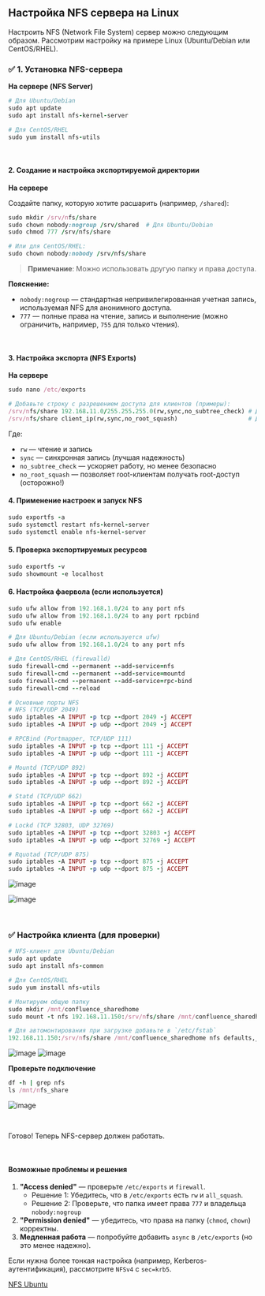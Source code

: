 ## Настройка NFS сервера на Linux

Настроить NFS (Network File System) сервер можно следующим образом. Рассмотрим настройку на примере Linux (Ubuntu/Debian или CentOS/RHEL).


### ✅ 1.  Установка NFS-сервера

**На сервере (NFS Server)**

```ruby
# Для Ubuntu/Debian
sudo apt update
sudo apt install nfs-kernel-server

# Для CentOS/RHEL
sudo yum install nfs-utils
```


<br>

#### 2. Создание и настройка экспортируемой директории

**На сервере**

Создайте папку, которую хотите расшарить (например, `/shared`):

```ruby
sudo mkdir /srv/nfs/share
sudo chown nobody:nogroup /srv/shared  # Для Ubuntu/Debian
sudo chmod 777 /srv/nfs/share

# Или для CentOS/RHEL:
sudo chown nobody:nobody /srv/nfs/share
```

> **Примечание**: Можно использовать другую папку и права доступа.

**Пояснение:**

- `nobody:nogroup` — стандартная непривилегированная учетная запись, используемая NFS для анонимного доступа.
- `777` — полные права на чтение, запись и выполнение (можно ограничить, например, `755` для только чтения).



<br>

#### 3. Настройка экспорта (NFS Exports)

**На сервере**

```ruby
sudo nano /etc/exports

# Добавьте строку с разрешением доступа для клиентов (примеры):
/srv/nfs/share 192.168.11.0/255.255.255.0(rw,sync,no_subtree_check) # Доступ для всей подсети
/srv/nfs/share client_ip(rw,sync,no_root_squash)                    # Доступ для конкретного IP
```

Где:

- `rw` — чтение и запись
- `sync` — синхронная запись (лучшая надежность)
- `no_subtree_check` — ускоряет работу, но менее безопасно
- `no_root_squash` — позволяет root-клиентам получать root-доступ (осторожно!)


#### 4. Применение настроек и запуск NFS

```ruby
sudo exportfs -a
sudo systemctl restart nfs-kernel-server
sudo systemctl enable nfs-kernel-server
```


#### 5. Проверка экспортируемых ресурсов

```ruby
sudo exportfs -v
sudo showmount -e localhost
```


#### 6. Настройка фаервола (если используется)

```ruby
sudo ufw allow from 192.168.1.0/24 to any port nfs
sudo ufw allow from 192.168.1.0/24 to any port rpcbind
sudo ufw enable

# Для Ubuntu/Debian (если используется ufw)
sudo ufw allow from 192.168.1.0/24 to any port nfs

# Для CentOS/RHEL (firewalld)
sudo firewall-cmd --permanent --add-service=nfs
sudo firewall-cmd --permanent --add-service=mountd
sudo firewall-cmd --permanent --add-service=rpc-bind
sudo firewall-cmd --reload

# Основные порты NFS
# NFS (TCP/UDP 2049)
sudo iptables -A INPUT -p tcp --dport 2049 -j ACCEPT
sudo iptables -A INPUT -p udp --dport 2049 -j ACCEPT

# RPCBind (Portmapper, TCP/UDP 111)
sudo iptables -A INPUT -p tcp --dport 111 -j ACCEPT
sudo iptables -A INPUT -p udp --dport 111 -j ACCEPT

# Mountd (TCP/UDP 892)
sudo iptables -A INPUT -p tcp --dport 892 -j ACCEPT
sudo iptables -A INPUT -p udp --dport 892 -j ACCEPT

# Statd (TCP/UDP 662)
sudo iptables -A INPUT -p tcp --dport 662 -j ACCEPT
sudo iptables -A INPUT -p udp --dport 662 -j ACCEPT

# Lockd (TCP 32803, UDP 32769)
sudo iptables -A INPUT -p tcp --dport 32803 -j ACCEPT
sudo iptables -A INPUT -p udp --dport 32769 -j ACCEPT

# Rquotad (TCP/UDP 875)
sudo iptables -A INPUT -p tcp --dport 875 -j ACCEPT
sudo iptables -A INPUT -p udp --dport 875 -j ACCEPT
```
![image](https://github.com/user-attachments/assets/d6779b75-ced3-44c8-b654-c83d968d321c)

![image](https://github.com/user-attachments/assets/61ae7852-62fa-4642-9383-079fbad1bb1f)


<br>

### ✅ Настройка клиента (для проверки)

```ruby
# NFS-клиент для Ubuntu/Debian
sudo apt update
sudo apt install nfs-common

# Для CentOS/RHEL
sudo yum install nfs-utils
```

```ruby
# Монтируем общую папку
sudo mkdir /mnt/confluence_sharedhome
sudo mount -t nfs 192.168.11.150:/srv/nfs/share /mnt/confluence_sharedhome

# Для автомонтирования при загрузке добавьте в `/etc/fstab`
192.168.11.150:/srv/nfs/share /mnt/confluence_sharedhome nfs defaults,_netdev,noatime 0 0
```

![image](https://github.com/user-attachments/assets/b039e6e9-ee3d-4664-bb04-34f0b2ca0923)
![image](https://github.com/user-attachments/assets/41c214e0-1476-4ab5-ba6b-9e6323ef4365)

**Проверьте подключение**

```ruby
df -h | grep nfs
ls /mnt/nfs_share
```
![image](https://github.com/user-attachments/assets/41c214e0-1476-4ab5-ba6b-9e6323ef4365)



<br>

Готово! Теперь NFS-сервер должен работать.



<br>

#### Возможные проблемы и решения

1. **"Access denied"** — проверьте `/etc/exports` и `firewall`.
   - Решение 1: Убедитесь, что в `/etc/exports` есть `rw` и `all_squash`.
   - Решение 2: Проверьте, что папка имеет права `777` и владельца `nobody:nogroup`
3. **"Permission denied"** — убедитесь, что права на папку (`chmod`, `chown`) корректны.
4. **Медленная работа** — попробуйте добавить `async` в `/etc/exports` (но это менее надежно).

Если нужна более тонкая настройка (например, Kerberos-аутентификация), рассмотрите `NFSv4` с `sec=krb5`.


[NFS Ubuntu](https://help.ubuntu.ru/wiki/nfs)
